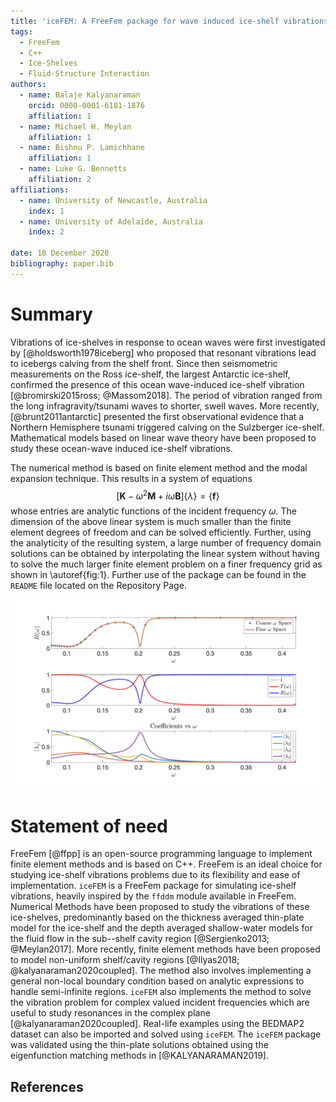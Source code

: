 ```yaml
---
title: 'iceFEM: A FreeFem package for wave induced ice-shelf vibrations'
tags:
  - FreeFem
  - C++
  - Ice-Shelves
  - Fluid-Structure Interaction
authors:
  - name: Balaje Kalyanaraman
    orcid: 0000-0001-6181-1876
    affiliation: 1
  - name: Michael H. Meylan
    affiliation: 1
  - name: Bishnu P. Lamichhane
    affiliation: 1
  - name: Luke G. Bennetts
    affiliation: 2
affiliations:
  - name: University of Newcastle, Australia
    index: 1
  - name: University of Adelaide, Australia
    index: 2

date: 18 December 2020
bibliography: paper.bib
---
```


# Summary

Vibrations of ice-shelves in response to ocean waves were first investigated by [@holdsworth1978iceberg] who proposed that resonant vibrations lead to icebergs calving from the shelf front. Since then seismometric measurements on the Ross ice-shelf, the largest Antarctic ice-shelf, confirmed the presence of this ocean wave-induced ice-shelf vibration [@bromirski2015ross; @Massom2018]. The period of vibration ranged from the long infragravity/tsunami waves to shorter, swell waves. More recently, [@brunt2011antarctic] presented the first observational evidence that a Northern Hemisphere tsunami triggered calving on the Sulzberger ice-shelf. Mathematical models based on linear wave theory have been proposed to study these ocean-wave induced ice-shelf vibrations.

The numerical method is based on finite element method and the modal expansion technique. This results in a system of equations
$$[\mathbf{K}-\omega^2\mathbf{M}+i\omega\mathbf{B}]\{\lambda\} = \{\mathbf{f}\}$$
whose entries are analytic functions of the incident frequency $\omega$. The dimension of the above linear system is much smaller than the finite element degrees of freedom and can be solved efficiently. Further, using the analyticity of the resulting system, a large number of frequency domain solutions can be obtained by interpolating the linear system without having to solve the much larger finite element problem on a finer frequency grid as shown in \autoref{fig:1}. Further use of the package can be found in the ``README`` file located on the Repository Page.

![Figure showing (Top) the value of the reflection coefficients on a coarse $\omega$-space (blue,+) and on a fine $\omega$-space (red,solid) obtained after solving the interpolated system. (Middle) The value of the reflection and transmission coefficients as a function of the incident frequency. The energy conservation result $|T|^2+|R|^2=1$ is also verified. (Bottom) Modal contribution, $|\lambda_j|$ of the various in-vacuo modes as a function of frequency. \label{fig:1}](Images/PaperImages/coeffs.png)


# Statement of need
FreeFem [@ffpp] is an open-source programming language to implement finite element methods and is based on C++. FreeFem is an ideal choice for studying ice-shelf vibrations problems due to its flexibility and ease of implementation. `iceFEM` is a FreeFem package for simulating ice-shelf vibrations, heavily inspired by the `ffddm` module available in FreeFem. Numerical Methods have been proposed to study the vibrations of these ice-shelves, predominantly based on the thickness averaged thin-plate model for the ice-shelf and the depth averaged shallow-water models for the fluid flow in the sub--shelf cavity region [@Sergienko2013; @Meylan2017]. More recently, finite element methods have been proposed to model non-uniform shelf/cavity regions [@Ilyas2018; @kalyanaraman2020coupled]. The method also involves implementing a general non-local boundary condition based on analytic expressions to handle semi-infinite regions. `iceFEM` also implements the method to solve the vibration problem for complex valued incident frequencies which are useful to study resonances in the complex plane [@kalyanaraman2020coupled]. Real-life examples using the BEDMAP2 dataset can also be imported and solved using `iceFEM`. The `iceFEM` package was validated using the thin-plate solutions obtained using the eigenfunction matching methods in [@KALYANARAMAN2019].

## References

